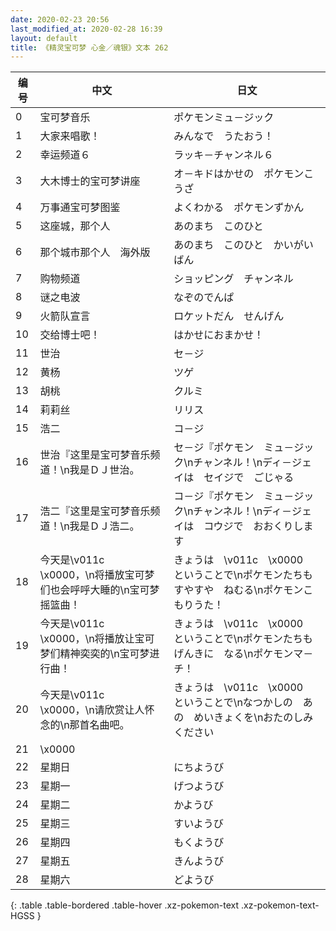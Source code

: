 ```yaml
---
date: 2020-02-23 20:56
last_modified_at: 2020-02-28 16:39
layout: default
title: 《精灵宝可梦 心金／魂银》文本 262
---
```

| 编号 | 中文 | 日文 |
| ---- | ---- | ---- |
| 0 | 宝可梦音乐 | ポケモンミュ－ジック |
| 1 | 大家来唱歌！ | みんなで　うたおう！ |
| 2 | 幸运频道６ | ラッキ－チャンネル６ |
| 3 | 大木博士的宝可梦讲座 | オ－キドはかせの　ポケモンこうざ |
| 4 | 万事通宝可梦图鉴 | よくわかる　ポケモンずかん |
| 5 | 这座城，那个人 | あのまち　このひと |
| 6 | 那个城市那个人　海外版 | あのまち　このひと　かいがいばん |
| 7 | 购物频道 | ショッピング　チャンネル |
| 8 | 谜之电波 | なぞのでんぱ |
| 9 | 火箭队宣言 | ロケットだん　せんげん |
| 10 | 交给博士吧！ | はかせにおまかせ！ |
| 11 | 世治 | セ－ジ |
| 12 | 黄杨 | ツゲ |
| 13 | 胡桃 | クルミ |
| 14 | 莉莉丝 | リリス |
| 15 | 浩二 | コ－ジ |
| 16 | 世治『这里是宝可梦音乐频道！\n我是ＤＪ世治。 | セ－ジ『ポケモン　ミュ－ジック\nチャンネル！\nディ－ジェイは　セイジで　ごじゃる |
| 17 | 浩二『这里是宝可梦音乐频道！\n我是ＤＪ浩二。 | コ－ジ『ポケモン　ミュ－ジック\nチャンネル！\nディ－ジェイは　コウジで　おおくりします |
| 18 | 今天是\v011c　\x0000，\n将播放宝可梦们也会呼呼大睡的\n宝可梦摇篮曲！ | きょうは　\v011c　\x0000　ということで\nポケモンたちも　すやすや　ねむる\nポケモンこもりうた！ |
| 19 | 今天是\v011c　\x0000，\n将播放让宝可梦们精神奕奕的\n宝可梦进行曲！ | きょうは　\v011c　\x0000　ということで\nポケモンたちも　げんきに　なる\nポケモンマ－チ！ |
| 20 | 今天是\v011c　\x0000，\n请欣赏让人怀念的\n那首名曲吧。 | きょうは　\v011c　\x0000　ということで\nなつかしの　あの　めいきょくを\nおたのしみ　ください |
| 21 | \x0000 |  |
| 22 | 星期日 | にちようび |
| 23 | 星期一 | げつようび |
| 24 | 星期二 | かようび |
| 25 | 星期三 | すいようび |
| 26 | 星期四 | もくようび |
| 27 | 星期五 | きんようび |
| 28 | 星期六 | どようび |
{: .table .table-bordered .table-hover .xz-pokemon-text .xz-pokemon-text-HGSS }